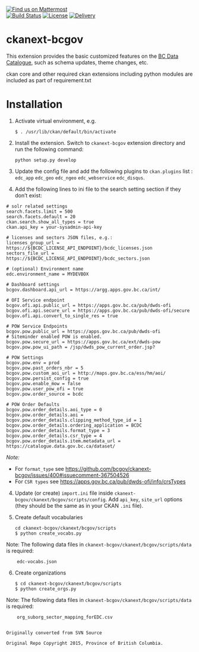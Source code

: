 [![Find us on Mattermost](https://img.shields.io/badge/Find%20updates%20on-Mattermost-lightblue.svg?style=popout&logo=appveyor)](https://chat.apps.gov.bc.ca/bcdc)</br>
[![Build Status](https://cis.data.gov.bc.ca/buildStatus/icon?job=bcdc/caddi)](https://cis.data.gov.bc.ca/job/bcdc/job/caddi/)
[![License](https://img.shields.io/badge/license-AGPL-blue.svg)](https://raw.githubusercontent.com/bcgov/ckanext-bcgov/master/license)
[![Delivery](https://assets.bcdevexchange.org/images/badges/delivery.svg)](https://github.com/BCDevExchange/docs/blob/master/discussion/projectstates.md)


ckanext-bcgov
=============

This extension provides the basic customized features on the [BC Data Catalogue](http://catalogue.data.gov.bc.ca), such as schema updates, theme changes, etc.

ckan core and other required ckan extensions including python modules are included as part of requirement.txt

Installation
============

1.  Activate virtual environment, e.g.

        $ . /usr/lib/ckan/default/bin/activate

2.  Install the extension. Switch to `ckanext-bcgov` extension directory and run the following command:

        python setup.py develop


3.  Update the config file and add the following plugins to `ckan.plugins` list : `edc_app` `edc_geo` `edc_ngeo` `edc_webservice` `edc_disqus`.

4.  Add the following lines to ini file to the search setting section if they don’t exist:

```
# solr related settings
search.facets.limit = 500
search.facets.default = 20
ckan.search.show_all_types = true
ckan.api_key = your-sysadmin-api-key

# licenses and sectors JSON files, e.g.:
licenses_group_url = https://${BCDC_LICENSE_API_ENDPOINT}/bcdc_licenses.json
sectors_file_url = https://${BCDC_LICENSE_API_ENDPOINT}/bcdc_sectors.json

# (optional) Environment name
edc.environment_name = MYDEVBOX

# Dashboard settings
bcgov.dashboard.api_url = https://argg.apps.gov.bc.ca/int/

# OFI Service endpoint
bcgov.ofi.api.public_url = https://apps.gov.bc.ca/pub/dwds-ofi
bcgov.ofi.api.secure_url = https://apps.gov.bc.ca/pub/dwds-ofi/secure
bcgov.ofi.api.convert_to_single_res = true

# POW Service Endpoints
bcgov.pow.public_url = https://apps.gov.bc.ca/pub/dwds-ofi
# Siteminder enabled POW is enabled.
bcgov.pow.secure_url = https://apps.gov.bc.ca/ext/dwds-pow
bcgov.pow.pow_ui_path = /jsp/dwds_pow_current_order.jsp?

# POW Settings
bcgov.pow.env = prod
bcgov.pow.past_orders_nbr = 5
bcgov.pow.custom_aoi_url = http://maps.gov.bc.ca/ess/hm/aoi/
bcgov.pow.persist_config = true
bcgov.pow.enable_mow = false
bcgov.pow.user_pow_ofi = true
bcgov.pow.order_source = bcdc

# POW Order Defaults
bcgov.pow.order_details.aoi_type = 0
bcgov.pow.order_details.aoi =
bcgov.pow.order_details.clipping_method_type_id = 1
bcgov.pow.order_details.ordering_application = BCDC
bcgov.pow.order_details.format_type = 3
bcgov.pow.order_details.csr_type = 4
bcgov.pow.order_details.item.metadata_url = https://catalogue.data.gov.bc.ca/dataset/

```

_Note:_
* For `format_type` see https://github.com/bcgov/ckanext-bcgov/issues/400#issuecomment-367504526
* For `CSR types` see https://apps.gov.bc.ca/pub/dwds-ofi/info/crsTypes


4.  Update (or create) `import.ini` file inside `ckanext-bcgov/ckanext/bcgov/scripts/config`. Add `api_key`, `site_url` options (they should be the same as in your CKAN `.ini` file).

5.  Create default vocabularies

        cd ckanext-bcgov/ckanext/bcgov/scripts
        $ python create_vocabs.py

   Note: The following data files in `ckanext-bcgov/ckanext/bcgov/scripts/data` is required:

        edc-vocabs.json

6.  Create organizations

        $ cd ckanext-bcgov/ckanext/bcgov/scripts
        $ python create_orgs.py

   Note: The following data files in `ckanext-bcgov/ckanext/bcgov/scripts/data` is required:

        org_suborg_sector_mapping_forEDC.csv


    Originally converted from SVN Source

    Original Repo Copyright 2015, Province of British Columbia.
